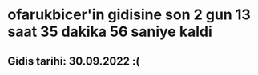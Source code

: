 # ofarukbicer'in gidisine son 2 gun 13 saat 35 dakika 56 saniye kaldi

## Gidis tarihi: 30.09.2022 :(